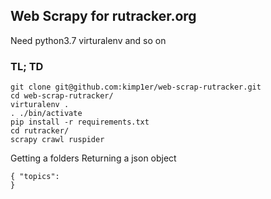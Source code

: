 ## Web Scrapy for rutracker.org
Need python3.7 virturalenv and so on

### TL; TD
```
git clone git@github.com:kimp1er/web-scrap-rutracker.git
cd web-scrap-rutracker/
virturalenv .
. ./bin/activate
pip install -r requirements.txt
cd rutracker/
scrapy crawl ruspider 
```

Getting a folders
Returning a json object 
```
{ "topics":
}
```
